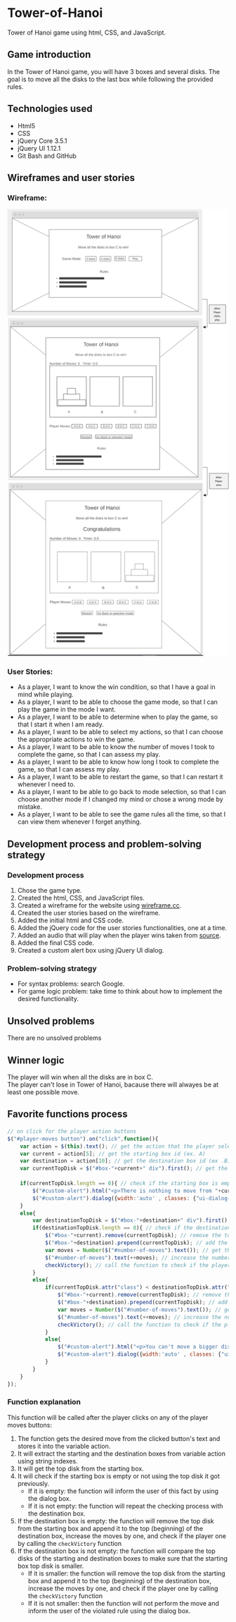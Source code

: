 # Tower-of-Hanoi
Tower of Hanoi game using html, CSS, and JavaScript.

## Game introduction
In the Tower of Hanoi game, you will have 3 boxes and several disks. The goal is to move all the disks to the last box while following the provided rules.

## Technologies used
* Html5
* CSS
* jQuery Core 3.5.1 
* jQuery UI 1.12.1
* Git Bash and GitHub

## Wireframes and user stories

### Wireframe: 
![Wireframe](images/Wireframe2.png)

### User Stories:
* As a player, I want to know the win condition, so that I have a goal in mind while playing.
* As a player, I want to be able to choose the game mode, so that I can play the game in the mode I want.
* As a player, I want to be able to determine when to play the game, so that I start it when I am ready.
* As a player, I want to be able to select my actions, so that I can choose the appropriate actions to win the game.
* As a player, I want to be able to know the number of moves I took to complete the game, so that I can assess my play.
* As a player, I want to be able to know how long I took to complete the game, so that I can assess my play.
* As a player, I want to be able to restart the game, so that I can restart it whenever I need to.
* As a player, I want to be able to go back to mode selection, so that I can choose another mode if I changed my mind or chose a wrong mode by mistake.
* As a player, I want to be able to see the game rules all the time, so that I can view them whenever I forget anything.

## Development process and problem-solving strategy
### Development process
1. Chose the game type.
1. Created the html, CSS, and JavaScript files.
1. Created a wireframe for the website using [wireframe.cc](https://wireframe.cc/).
1. Created the user stories based on the wireframe.
1. Added the initial html and CSS code.
1. Added the jQuery code for the user stories functionalities, one at a time.
1. Added an audio that will play when the player wins taken from [source](https://youtu.be/1ZsiEPoRCOs?t=3).
1. Added the final CSS code.
1. Created a custom alert box using jQuery UI dialog.
### Problem-solving strategy
* For syntax problems: search Google.
* For game logic problem: take time to think about how to implement the desired functionality.

## Unsolved problems
There are no unsolved problems

## Winner logic
The player will win when all the disks are in box C. <br>
The player can't lose in Tower of Hanoi, bacause there will alwayes be at least one possible move.

## Favorite functions process
``` JavaScript
// on click for the player action buttons
$("#player-moves button").on("click",function(){
    var action = $(this).text(); // get the action that the player selected
    var current = action[5]; // get the starting box id (ex. A)
    var destination = action[10]; // get the destination box id (ex .B)
    var currentTopDisk = $("#box-"+current+" div").first(); // get the top disk from the starting box

    if(currentTopDisk.length == 0){ // check if the starting box is empty or not
        $("#custom-alert").html("<p>There is nothing to move from "+current+"</p>"); // if the starting box is empty, inform the player
        $("#custom-alert").dialog({width:'auto' , classes: {"ui-dialog-titlebar": "dialog-title"}}); //open the dialog with "dialog-title" class for the title
    }
    else{
        var destinationTopDisk = $("#box-"+destination+" div").first(); // get the top box from the destination box
        if(destinationTopDisk.length == 0){ // check if the destination box is empty or not
            $("#box-"+current).remove(currentTopDisk); // remove the top disk of the starting box
            $("#box-"+destination).prepend(currentTopDisk); // add the top box from the starting box to be the top of the destination box
            var moves = Number($("#number-of-moves").text()); // get the number of moves the player performed before this one
            $("#number-of-moves").text(++moves); // increase the number of moves by one
            checkVictory(); // call the function to check if the player won
        }
        else{
            if(currentTopDisk.attr("class") < destinationTopDisk.attr("class")){ // check if the top disk from the starting box is smaller than the top disk from the destination box
                $("#box-"+current).remove(currentTopDisk); // remove the top disk of the starting box
                $("#box-"+destination).prepend(currentTopDisk); // add the top box from the starting box to be the top of the destination box
                var moves = Number($("#number-of-moves").text()); // get the number of moves the player performed before this one
                $("#number-of-moves").text(++moves); // increase the number of moves by one
                checkVictory(); // call the function to check if the player won
            }
            else{
                $("#custom-alert").html("<p>You can't move a bigger disk on top of a smaller one</p>"); // remind the player of the rule
                $("#custom-alert").dialog({width:'auto' , classes: {"ui-dialog-titlebar": "dialog-title"}}); //open the dialog with "dialog-title" class for the title
            }
        }  
    }
});
```
### Function explanation
This function will be called after the player clicks on any of the player moves buttons: <br>
1. The function gets the desired move from the clicked button's text and stores it into the variable action.
1. It will extract the starting and the destination boxes from variable action using string indexes.
1. It will get the top disk from the starting box.
1. It will check if the starting box is empty or not using the top disk it got previously.
    * If it is empty: the function will inform the user of this fact by using the dialog box.
    * If it is not empty: the function will repeat the checking process with the destination box.
1. If the destination box is empty: the function will remove the top disk from the starting box and append it to the top (beginning) of the destination box, increase the moves by one, and check if the player one by calling the `checkVictory` function
1. If the destination box is not empty: the function will compare the top disks of the starting and destination boxes to make sure that the starting box top disk is smaller.
	* If it is smaller: the function will remove the top disk from the starting box and append it to the top (beginning) of the destination box, increase the moves by one, and check if the player one by calling the `checkVictory` function
	* If it is not smaller: then the function will not perform the move and inform the user of the violated rule using the dialog box.
